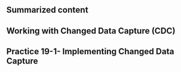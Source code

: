 ## Summarized content 
## Working with Changed Data Capture (CDC) 

## Practice 19-1- Implementing Changed Data Capture 

